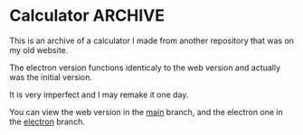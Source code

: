 # Calculator ARCHIVE
This is an archive of a calculator I made from another repository that was on my old website.

The electron version functions identicaly to the web version and actually was the initial version.

It is very imperfect and I may remake it one day.

You can view the web version in the [main](https://github.com/afoster549/Calculator-ARCHIVE/tree/main) branch, and the electron one in the [electron](https://github.com/afoster549/Calculator-ARCHIVE/tree/electron) branch.
